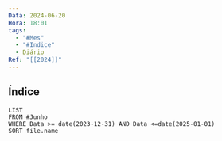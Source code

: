 ```yaml
---
Data: 2024-06-20
Hora: 18:01
tags:
  - "#Mes"
  - "#Indice"
  - Diário
Ref: "[[2024]]"
---
```

## Índice
```dataview
LIST
FROM #Junho 
WHERE Data >= date(2023-12-31) AND Data <=date(2025-01-01)
SORT file.name
```


